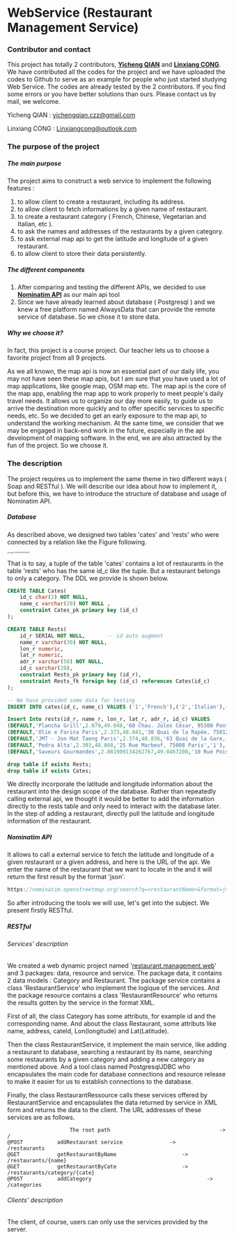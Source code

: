 # **WebService (Restaurant Management Service)**
### Contributor and contact

This project has totally 2 contributors, **<u>Yicheng QIAN</u>** and **<u>Linxiang CONG</u>**. We have contributed all the codes for the project and we have uploaded the codes to Github to serve as an example for people who just started studying Web Service. The codes are already tested by the 2 contributors. If you find some errors or you have better solutions than ours. Please contact us by mail, we welcome.

Yicheng QIAN  :  yichengqian.czz@gmail.com

Linxiang CONG : Linxiangcong@outlook.com



### The purpose of the project

##### The main purpose

The project aims to construct a web service to implement the following features : 

1. to allow client to create a restaurant, including its address.
2. to allow client to fetch informations by a given name of restaurant.
3. to create a restaurant category ( French, Chinese, Vegetarian and Italian, etc ).
4. to ask the names and addresses of the restaurants by a given category.
5. to ask external map api to get the latitude and longitude of a given restaurant.
6. to allow client to store their data persistently.



##### The different components 

1. After comparing and testing the different APIs, we decided to use **<u>Nominatim API</u>** as our main api tool
2. Since we have already learned about database ( Postgresql ) and we knew a free platform named AlwaysData that can provide the remote service of database. So we chose it to store data.



##### Why we choose it?

In fact, this project is a course project. Our teacher lets us to choose a favorite project from all 9 projects. 

As we all known, the map api is now an essential part of our daily life, you may not have seen these map apis, but I am sure that you have used a lot of map applications, like google map, OSM map etc. The map api is the core of the map app, enabling the map app to work properly to meet people's daily travel needs. It allows us to organize our day more easily, to guide us to arrive the destination more quickly and to offer specific services to specific needs, etc. So we decided to get an early exposure to the map api, to understand the working mechanism. At the same time, we consider that we may be engaged in back-end work in the future, especially in the api development of mapping software. In the end, we are also attracted by the fun of the project. So we choose it.



### The description 

The project requires us to implement the same theme in two different ways ( Soap and RESTful ). We will describe our idea about how to implement it, but before this, we have to introduce the structure of database and usage of Nominatim API.

##### Database

As described above, we designed two tables 'cates' and 'rests' who were connected by a relation like the Figure following.

<img src="/Users/yc/Library/Application Support/typora-user-images/image-20230405190247424.png" alt="image-20230405190247424" style="zoom:25%;" />

That is to say, a tuple of the table 'cates' contains a lot of restaurants in the table 'rests' who has the same id_c like the tuple. But a restaurant belongs to only a category. The DDL we provide is shown below.

```sql
CREATE TABLE Cates(
    id_c char(2) NOT NULL,
    name_c varchar(20) NOT NULL ,
    constraint Cates_pk primary key (id_c)
);

CREATE TABLE Rests(
    id_r SERIAL NOT NULL,       -- id auto augment
    name_r varchar(30) NOT NULL,
    lon_r numeric,              
    lat_r numeric,             
    adr_r varchar(50) NOT NULL,
    id_c varchar(20),
    constraint Rests_pk primary key (id_r),
    constraint Rests_fk foreign key (id_c) references Cates(id_c)
);

-- We have provided some data for testing
INSERT INTO cates(id_c, name_c) VALUES ('1','French'),('2','Italian'),('3','Chinese'),('4','Korean'),('5','Japanese'),('6','English');

Insert Into rests(id_r, name_r, lon_r, lat_r, adr_r, id_c) VALUES 
(DEFAULT,'Plancha Grill',2.079,49.048,'60 Chau. Jules César, 95300 Pontoise','3'),
(DEFAULT,'Olie e Farina Paris',2.373,48.841,'30 Quai de la Rapée, 75012 Paris','2'),
(DEFAULT,'JMT - Jon Mat Taeng Paris',2.374,48.836,'63 Quai de la Gare, 75013 Paris','4'),
(DEFAULT,'Pedra Alta',2.303,48.868,'25 Rue Marbeuf, 75008 Paris','1'),                                                                      (DEFAULT,'Zuzuttomo',2.347,48.868,'10 Rue Poissonnière, 75002 Paris','5'),
(DEFAULT,'Saveurs Gourmandes',2.081909134262767,49.0467208,'10 Rue Poissonnière, 75002 Paris','3');

drop table if exists Rests;
drop table if exists Cates;

```

We directly incorporate the latitude and longitude information about the restaurant into the design scope of the database. Rather than repeatedly calling external api, we thought it would be better to add the information directly to the rests table and only need to interact with the database later. In the step of adding a restaurant, directly pull the latitude and longitude information of the restaurant.



##### Nominatim API

It allows to call a external service to fetch the latitude and longitude of a given restaurant or a given address, and here is the URL of the api. We enter the name of the restaurant that we want to locate in the <restaurantName> and it will return the first result by the format 'json'.

```javascript
https://nominatim.openstreetmap.org/search?q=<restaurantName>&format=json&limit=1
```



So after introducing the tools we will use, let's get into the subject. We present firstly RESTful.



##### RESTful

###### Services' description

We created a web dynamic project named '<u>restaurant.management.web</u>' and 3 packages: data, resource and service.  The package data, it contains 2 data models : Category and Restaurant. The package service contains a class 'RestaurantService' who implement the logique of the services. And the package resource contains a class 'RestaurantResource' who returns the results  gotten by the service in the format XML. 

First of all, the class Category has some attributs, for example id and the corresponding name. And about the class Restaurant, some attributs like name, address, cateId, Lon(longitude) and Lat(Latitude). 

Then the class RestaurantService, it implement the main service, like adding a restaurant to database, searching a restaurant by its name, searching some restaurants by a given category and adding a new category as mentioned above. And a tool class named PostgresqlJDBC who encapsulates the main code for database connections and resource release to make it easier for us to establish connections to the database.

Finally, the class RestaurantRessource calls these services offered by RestaurantService and encapsulates the data returned by service in XML form and returns the data to the client. The URL addresses of these services are as follows.

```
					The root path									->			/
@POST			addRestaurant service 				->			/restaurants
@GET			getRestaurantByName						->			/restaurants/{name}
@GET			getRestaurantByCate						-> 			/restaurants/category/{cate}
@POST			addCategory										->			/categories
```



###### Clients' description

The client, of course, users can only use the services provided by the server.





































